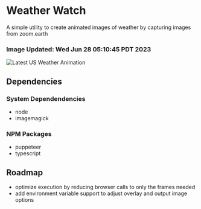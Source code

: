 # Weather Watch

A simple utility to create animated images of weather by capturing images from zoom.earth

### Image Updated: Wed Jun 28 05:10:45 PDT 2023

![Latest US Weather Animation](animations/2023-06-28.webp)

## Dependencies
### System Dependendencies
* node
* imagemagick
### NPM Packages
* puppeteer
* typescript

## Roadmap
* optimize execution by reducing browser calls to only the frames needed
* add environment variable support to adjust overlay and output image options
